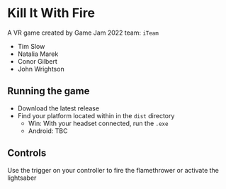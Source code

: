 # Kill It With Fire

A VR game created by Game Jam 2022 team: `iTeam`

- Tim Slow
- Natalia Marek
- Conor Gilbert
- John Wrightson

## Running the game

- Download the latest release
- Find your platform located within in the `dist` directory
    - Win: With your headset connected, run the `.exe`
    - Android: TBC

## Controls

Use the trigger on your controller to fire the flamethrower or activate the lightsaber
